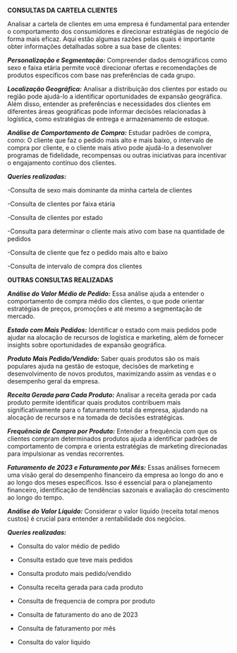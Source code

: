 **CONSULTAS DA CARTELA CLIENTES**



Analisar a cartela de clientes em uma empresa é fundamental para entender o comportamento dos consumidores e direcionar estratégias de negócio de forma mais eficaz. Aqui estão algumas razões pelas quais é importante obter informações detalhadas sobre a sua base de clientes:

***Personalização e Segmentação:*** Compreender dados demográficos como sexo e faixa etária permite você direcionar ofertas e recomendações de produtos específicos com base nas preferências de cada grupo.

***Localização Geográfica:*** Analisar a distribuição dos clientes por estado ou região pode ajudá-lo a identificar oportunidades de expansão geográfica. Além disso, entender as preferências e necessidades dos clientes em diferentes áreas geográficas pode informar decisões relacionadas à logística, como estratégias de entrega e armazenamento de estoque.

***Análise de Comportamento de Compra:*** Estudar padrões de compra, como: O cliente que faz o pedido mais alto e mais baixo, o intervalo de compra por cliente, e o cliente mais ativo pode ajudá-lo a desenvolver programas de fidelidade, recompensas ou outras iniciativas para incentivar o engajamento contínuo dos clientes.

***Queries realizadas:***

-Consulta de sexo mais dominante da minha cartela de clientes

-Consulta de clientes por faixa etária

-Consulta de clientes por estado

-Consulta para determinar o cliente mais ativo com base na quantidade de pedidos

-Consulta de cliente que fez o pedido mais alto e baixo

-Consulta de intervalo de compra dos clientes


**OUTRAS CONSULTAS REALIZADAS**



***Análise do Valor Médio de Pedido:*** Essa análise ajuda a entender o comportamento de compra médio dos clientes, o que pode orientar estratégias de preços, promoções e até mesmo a segmentação de mercado.

***Estado com Mais Pedidos:*** Identificar o estado com mais pedidos pode ajudar na alocação de recursos de logística e marketing, além de fornecer insights sobre oportunidades de expansão geográfica.

***Produto Mais Pedido/Vendido:*** Saber quais produtos são os mais populares ajuda na gestão de estoque, decisões de marketing e desenvolvimento de novos produtos, maximizando assim as vendas e o desempenho geral da empresa.

***Receita Gerada para Cada Produto:*** Analisar a receita gerada por cada produto permite identificar quais produtos contribuem mais significativamente para o faturamento total da empresa, ajudando na alocação de recursos e na tomada de decisões estratégicas.

***Frequência de Compra por Produto:*** Entender a frequência com que os clientes compram determinados produtos ajuda a identificar padrões de comportamento de compra e orienta estratégias de marketing direcionadas para impulsionar as vendas recorrentes.

***Faturamento de 2023 e Faturamento por Mês:*** Essas análises fornecem uma visão geral do desempenho financeiro da empresa ao longo do ano e ao longo dos meses específicos. Isso é essencial para o planejamento financeiro, identificação de tendências sazonais e avaliação do crescimento ao longo do tempo.

***Análise do Valor Líquido:*** Considerar o valor líquido (receita total menos custos) é crucial para entender a rentabilidade dos negócios.


***Queries realizadas:***

- Consulta do valor médio de pedido

- Consulta estado que teve mais pedidos

- Consulta produto mais pedido/vendido

- Consulta receita gerada para cada produto

- Consulta de frequencia de compra por produto

- Consulta de faturamento do ano de 2023

- Consulta de faturamento por mês

- Consulta do valor liquido

